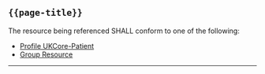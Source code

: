 ## `{{page-title}}`

The resource being referenced SHALL conform to one of the following:

- [Profile UKCore-Patient](https://simplifier.net/guide/UK-Core-Implementation-Guide-STU3-Sequence/Home/ProfilesandExtensions/Profile-UKCore-Patient?version=current)
- [Group Resource](https://hl7.org/fhir/R4/group.html)

---
